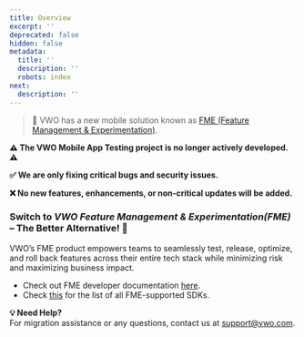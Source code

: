 ```yaml
---
title: Overview
excerpt: ''
deprecated: false
hidden: false
metadata:
  title: ''
  description: ''
  robots: index
next:
  description: ''
---
```

> 🚧 VWO has a new mobile solution known as  [FME (Feature Management & Experimentation)](https://developers.vwo.com/v2/docs/).

**⚠️ The VWO Mobile App Testing project is no longer actively developed. ⚠️**

**✅ We are only fixing critical bugs and security issues.**

**❌ No new features, enhancements, or non-critical updates will be added.**

### Switch to *VWO Feature Management & Experimentation(FME)* – The Better Alternative! 🚀

VWO’s FME product empowers teams to seamlessly test, release, optimize, and roll back features across their entire tech stack while minimizing risk and maximizing business impact.

* Check out FME developer documentation [here](https://developers.vwo.com/v2/docs/fme-overview).
* Check [this](https://developers.vwo.com/v2/docs/sdks-release-info) for the list of all FME-supported SDKs.

**💡 Need Help?**\
For migration assistance or any questions, contact us at [support@vwo.com](support@vwo.com).
